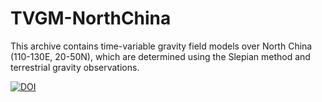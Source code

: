 # TVGM-NorthChina
This archive contains time-variable gravity field models over North China (110-130E, 20-50N), which are determined using the Slepian method and terrestrial gravity observations. 

[![DOI](https://zenodo.org/badge/306315449.svg)](https://zenodo.org/badge/latestdoi/306315449)
